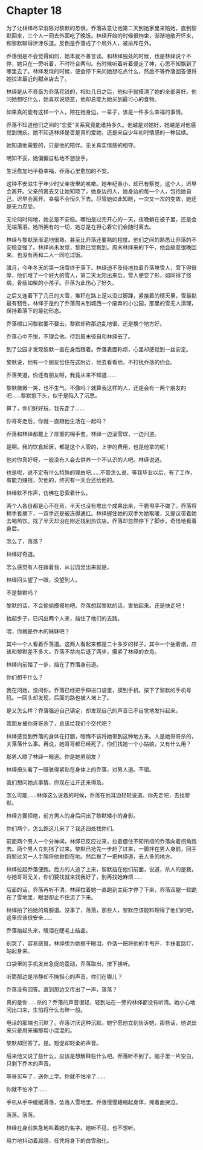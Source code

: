 # Chapter 18

为了让林绎尽早消除对黎默的恐惧，乔落故意让他第二天到她家里来陪她，直到黎默回来，三个人一同去外面吃了晚饭。林绎开始的时候很拘束，渐渐地敞开怀来，和黎默聊得津津乐道。反倒是乔落成了个局外人，被排斥在外。

乔落倒是不会觉得如何，她本就不善言谈。和林绎独处的时候，也是林绎说个不停，她只在一旁听着，不时符合两句。有时候听着听着便走了神，心思不知飘到了哪里去了。林绎发现的时候，便会停下来问她想吃点什么，然后不等乔落回答便将她拉进最近的甜点店去了。

林绎是从不吝啬为乔落花钱的，相处几日之后，他似乎就摸清了她的全部喜好。他问她想吃什么，她喜欢说随意，他却总能为她买到最可心的食物。

如果真的能有这样一个人，陪在她身边，一辈子，该是一件多么幸福的事情。

乔落不知道他们之间的“恋爱”关系究竟能维持多久。他越是对她好，她越是对他感觉到愧疚。她不知道林绎是否是真的爱她，还是来自少年初时情感的一种延续。

她知道他需要的，只是他的陪伴。无关真实情感的相守。

明知不妥，她偏偏自私地不想放手。

生活愈加地平稳幸福，乔落心里愈加的不安。

这种不安滋生于年少时父亲夜里的咳嗽。她年纪虽小，却已有察觉，这个人，迟早会离开。父亲的离去又让她知晓了，她身边的人，她身边的每一个人，包括她自己，迟早会离开。幸福不会恒久下去。尽管她如此知晓，一次又一次的变故，她还是无力忍受。

无论何时何地，她总是不安稳。哪怕是过完开心的一天，夜晚躺在被子里，还是会无端落泪。她所拥有的一切，她总是在担心着它们会随时离去。

林绎与黎默渐渐混地很熟，甚至比乔落还要熟的程度。他们之间的熟悉让乔落的不安稳变强了。林绎尚未发觉，黎默已觉察到。周末林绎来的下午，他会故意很晚回来，也没有再和二人一同吃过饭。

腊月，今年冬天的第一场雪终于落下。林绎迫不及待地拉着乔落堆雪人，雪下得很厚，他们堆了一个好大的雪人，第二天太阳出来后，雪人便变了形，如同得了怪病，骨瘦如柴的小孩子。乔落为此伤心了好久。

之后又连着下了几日的大雪，堆积在路上足以没过脚踝，紧接着的晴天里，雪最黏最有韧性。林绎于是约了乔落周末到城西一个废弃的小公园，那里的雪无人清理，保持着落下的最初形态。

乔落顺口问黎默要不要去。黎默却称那边乱地很，还是换个地方好。

乔落心中不悦，不理会他。待到周末径自和林绎去了。

到了公园才发现黎默一直在身后跟着。乔落表面称烦，心里却感觉到一丝安定。

黎默说，他有一个朋友恰住在这附近，他去看看他，不打扰乔落的约会。

乔落笑道。你还有朋友呀，我竟从来不知道……

黎默微微一笑，也不生气。不像吗？就算我这样的人，还是会有一两个朋友的吧……黎默低下头，似乎是陷入了沉思。

算了，你们好好玩，我先走了……

你哥哥走后，你就一直跟他生活在一起吗？

乔落和林绎都戴上了厚重的棉手套。林绎一边滚雪球，一边问道。

是啊。我的饮食起居，都是这个人管的，上学的费用，也是他拿的呢！

他对你真好呀，一般没有人会去供养一个不认识的人吧。林绎说道。

也是呢，说不定有什么特殊的理由吧……不管怎么说，等我毕业以后，有了工作，有能力赚钱，欠他的，终究有一天会还给他的。

林绎默不作声，仿佛在思索着什么。

两个人各自都是心不在焉，半天也没有堆出个成果出来，干脆甩手不做了。乔落将棉手套摘下，一双手还是被冻得通红。林绎握住她的双手为她取暖，又提议带着她去喝热饮。找了半天却没在附近找到热饮店。乔落却忽然停下了脚步，奇怪地看着身后。

怎么了，落落？

林绎好奇道。

怎么感觉有人在跟着我，从公园里出来就是。

林绎回头望了一眼，没望到人。

不是黎默吗？

黎默的话，不会偷偷摸摸地吧。乔落想起黎默的话，害怕起来。还是快走吧！

抬起步子，已闪出两个人来，挡住了他们的去路。

喂，你就是乔木的妹妹吧？

其中一个人看着乔落道。这两人看起来都是二十多岁的样子，其中一个抽着烟，应该和黎默差不多大。乔落不禁向后退了两步，攥紧了林绎的衣角。

林绎向前踏了一步，挡在了乔落身前道。

你们想干什么？

我在问她，没问你。乔落已经把手伸进口袋里，摸到手机，按下了黎默的手机号码。一回头却发现，后面的路也被人堵上了。

是又怎么样？乔落强迫自己镇定，却发现自己的声音已不自觉地发抖起来。

我朋友被你哥哥杀了，总该给我们个交代吧？

林绎感觉到乔落的身体在打颤，暗悔不该将她带到这种地方来。人是她哥哥杀的，关落落什么事。再说，她哥哥都已经死了，你们找她一个小姑娘，又有什么用？

那男人瞟了林绎一眼道。你是她男朋友？

林绎扭头看了一眼骇得紧贴在身体上的乔落，对男人道。不错。

我们想问她点事情，你现在让开还来得及。

怎么可能……林绎这么说着的时候，乔落在他耳边轻轻说道。你先走吧，去找黎默。

林绎方要拒绝，前方男人的身后闪出了黎默矮小的身影。

你们两个，怎么跑这儿来了？我还四处找你们。

前面两个男人一个分神间，林绎已反应过来，拉着僵住不知所措的乔落向着拐角跑去。两个男人立刻挡了过来。黎默已抢先一步赶了过来，一脚拌在男人身前，回手将掰过另一人手腕将他掀倒在地。然后推了一把林绎道，去人多的地方。

林绎拉起乔落便跑。后方的人追了上来，黎默挡在他们前面，说道，杀人的是我，与她哥哥无关，你们要找就来找我好了，别再找她麻烦……

后面的话，乔落再听不清。林绎拉着她一直跑到主街才停了下来，乔落双腿一软跪在了雪地里，眼泪却止不住流了下来。

林绎拍了拍她的肩膀道。没事了，落落，那些人，黎默应该能料理得了他们的吧，这里应该很安全……

乔落抬起头来，眼泪在睫毛上结晶。

别哭了，容易感冒。林绎想为她擦干眼泪，乔落一把将他的手甩开，手扶着路灯，站起身来。

口袋里的手机发出急促的震动，乔落取出，按下接听。

听筒那边是冷静却不掩担心的声音。你们在哪儿？

乔落没有回答。直到那边又传出了一声，落落？

真的是你……杀的？乔落的声音很轻，轻到站在一旁的林绎都没有听清。她小心地问出口来，生怕将什么击碎一般。

电话的那端也沉默了。乔落讨厌这种沉默。她宁愿他立刻告诉她，那些话，他说出来只是用来骗那帮小混混的。

黎默却回答了。是。短促却轻柔的声音。

后来他又说了些什么，应该是想解释些什么吧。乔落听不到了。脑子里一片空白，只剩下乔木的声音。

等哥买车了，送你上学。你就不怕冷了……

你就不怕冷了……

手机从手中缓缓滑落，坠落入雪地里。乔落慢慢蜷缩起身体，掩着面哭泣。

落落。落落。

林绎在身前焦急地叫着她的名字。她听不见，也不想听。

用力地抖动着肩膀，任凭将身下的白雪融化。